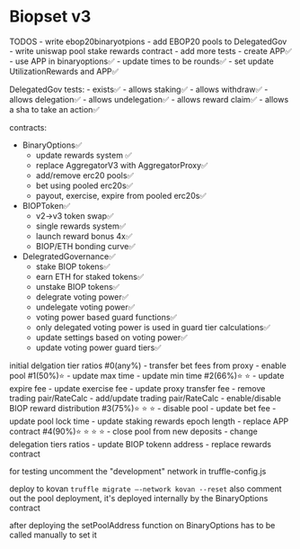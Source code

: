 # Biopset v3


TODOS
    - write ebop20binaryotpions
    - add EBOP20 pools to DelegatedGov
    - write uniswap pool stake rewards contract
    - add more tests
    - create APP✅
    - use APP in binaryoptions✅
    - update times to be rounds✅
    - set update UtilizationRewards and APP✅

DelegatedGov tests:
    - exists✅
    - allows staking✅
    - allows withdraw✅
    - allows delegation✅
    - allows undelegation✅
    - allows reward claim✅
    - allows a sha to take an action✅

contracts:
 - BinaryOptions✅
    - update rewards system ✅
    - replace AggregatorV3 with AggregatorProxy✅
    - add/remove erc20 pools✅
    - bet using pooled erc20s✅
    - payout, exercise, expire from pooled erc20s✅
 - BIOPToken✅
    - v2->v3 token swap✅
    - single rewards system✅
    - launch reward bonus 4x✅
    - BIOP/ETH bonding curve✅
 - DelegratedGovernance✅
    - stake BIOP tokens✅
    - earn ETH for staked tokens✅
    - unstake BIOP tokens✅
    - delegrate voting power✅
    - undelegate voting power✅
    - voting power based guard functions✅
    - only delegated voting power is used in guard tier calculations✅
    - update settings based on voting power✅
    - update voting power guard tiers✅



initial delgation tier ratios
   #0(any%)
        - transfer bet fees from proxy
        - enable pool
   #1(50%)⭐️️️
        - update max time
        - update min time
    #2(66%)⭐️️️ ⭐️️️
        - update expire fee
        - update exercise fee
        - update proxy transfer fee
        - remove trading pair/RateCalc
        - add/update trading pair/RateCalc
        - enable/disable BIOP reward distribution
    #3(75%)⭐️️️ ⭐️️️ ⭐️️️
        - disable pool
        - update bet fee
        - update pool lock time
        - update staking rewards epoch length
        - replace APP contract
    #4(90%)⭐️️️ ⭐️️️ ⭐️️️ ⭐️️️
        - close pool from new deposits
        - change delegation tiers ratios
        - update BIOP tokenn address
        - replace rewards contract



for testing uncomment the "development" network in truffle-config.js


deploy to kovan
```truffle migrate —-network kovan --reset```
also comment out the pool deployment, it's deployed internally by the BinaryOptions contract

after deploying the setPoolAddress function on BinaryOptions has to be called manually to set it 